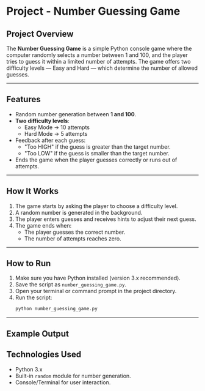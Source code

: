 # Project - Number Guessing Game

## Project Overview
The **Number Guessing Game** is a simple Python console game where the computer randomly selects a number between 1 and 100, and the player tries to guess it within a limited number of attempts. The game offers two difficulty levels — Easy and Hard — which determine the number of allowed guesses.

---

## Features
- Random number generation between **1 and 100**.
- **Two difficulty levels**:
  - Easy Mode → 10 attempts
  - Hard Mode → 5 attempts
- Feedback after each guess:
  - "Too HIGH" if the guess is greater than the target number.
  - "Too LOW" if the guess is smaller than the target number.
- Ends the game when the player guesses correctly or runs out of attempts.

---

## How It Works
1. The game starts by asking the player to choose a difficulty level.
2. A random number is generated in the background.
3. The player enters guesses and receives hints to adjust their next guess.
4. The game ends when:
   - The player guesses the correct number.
   - The number of attempts reaches zero.

---

##  How to Run
1. Make sure you have Python installed (version 3.x recommended).
2. Save the script as `number_guessing_game.py`.
3. Open your terminal or command prompt in the project directory.
4. Run the script:
   ```bash
   python number_guessing_game.py

---

## Example Output

## Technologies Used
- Python 3.x  
- Built-in `random` module for number generation.  
- Console/Terminal for user interaction.
